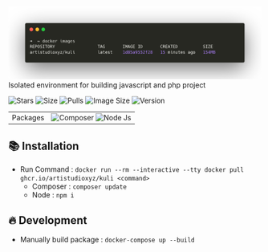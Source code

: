 ![screenshot](screenshot.png)
Isolated environment for building javascript and php project

![Stars](https://img.shields.io/github/stars/artistudioxyz/kuli?style=social)
![Size](https://img.shields.io/github/repo-size/artistudioxyz/kuli)
![Pulls](https://img.shields.io/docker/pulls/artistudioxyz/kuli)
![Image Size](https://img.shields.io/docker/image-size/artistudioxyz/kuli)
![Version](https://img.shields.io/docker/v/artistudioxyz/kuli)

<table>
    <tbody>
        <tr>
            <td>Packages</td>
            <td class="grid grid-cols-6">
                <img src="https://cdn.jsdelivr.net/gh/devicons/devicon/icons/composer/composer-original.svg" alt="Composer" height="20">
                <img src="https://cdn.jsdelivr.net/gh/devicons/devicon/icons/nodejs/nodejs-original.svg" alt="Node Js" height="20">
            </td>
        </tr>
    </tbody>
</table>

## 📚 Installation
- Run Command : `docker run --rm --interactive --tty docker pull ghcr.io/artistudioxyz/kuli <command>`
    - Composer : `composer update`
    - Node : `npm i`

## 🔥 Development
- Manually build package : `docker-compose up --build`